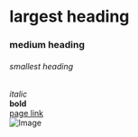 # largest heading
### medium heading 
###### smallest heading
*italic* <br />
**bold**<br />
[page link](https://github.com/yousef-97)<br />
![Image](https://encrypted-tbn0.gstatic.com/images?q=tbn%3AANd9GcQ-Um-ge_9D-q5NJRQ6a3XTPe7YhYBYgczSVzrjNSXmnOtGTZ_f)<br />
